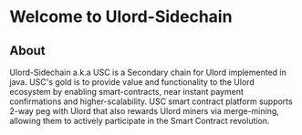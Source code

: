 # Welcome to Ulord-Sidechain

## About
Ulord-Sidechain a.k.a USC is a Secondary chain for Ulord implemented in java. USC's gold is to provide value and functionality to the Ulord ecosystem by enabling smart-contracts, near instant payment confirmations and higher-scalability. USC  smart contract platform  supports 2-way peg with Ulord that also rewards Ulord miners via merge-mining, allowing them to actively participate in the Smart Contract revolution.
